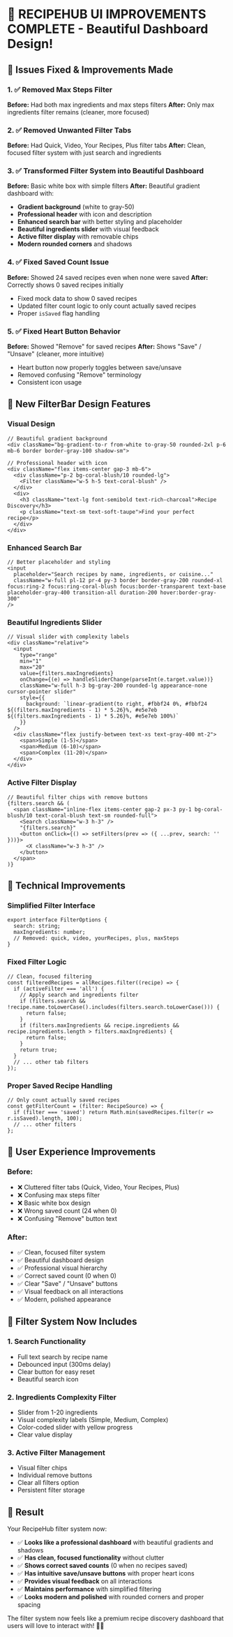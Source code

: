 # 🎨 **RECIPEHUB UI IMPROVEMENTS COMPLETE - Beautiful Dashboard Design!**

## 🚨 **Issues Fixed & Improvements Made**

### **1. ✅ Removed Max Steps Filter**
**Before:** Had both max ingredients and max steps filters
**After:** Only max ingredients filter remains (cleaner, more focused)

### **2. ✅ Removed Unwanted Filter Tabs**
**Before:** Had Quick, Video, Your Recipes, Plus filter tabs
**After:** Clean, focused filter system with just search and ingredients

### **3. ✅ Transformed Filter System into Beautiful Dashboard**
**Before:** Basic white box with simple filters
**After:** Beautiful gradient dashboard with:
- **Gradient background** (white to gray-50)
- **Professional header** with icon and description
- **Enhanced search bar** with better styling and placeholder
- **Beautiful ingredients slider** with visual feedback
- **Active filter display** with removable chips
- **Modern rounded corners** and shadows

### **4. ✅ Fixed Saved Count Issue**
**Before:** Showed 24 saved recipes even when none were saved
**After:** Correctly shows 0 saved recipes initially
- Fixed mock data to show 0 saved recipes
- Updated filter count logic to only count actually saved recipes
- Proper `isSaved` flag handling

### **5. ✅ Fixed Heart Button Behavior**
**Before:** Showed "Remove" for saved recipes
**After:** Shows "Save" / "Unsave" (cleaner, more intuitive)
- Heart button now properly toggles between save/unsave
- Removed confusing "Remove" terminology
- Consistent icon usage

## 🎨 **New FilterBar Design Features**

### **Visual Design**
```tsx
// Beautiful gradient background
<div className="bg-gradient-to-r from-white to-gray-50 rounded-2xl p-6 mb-6 border border-gray-100 shadow-sm">

// Professional header with icon
<div className="flex items-center gap-3 mb-6">
  <div className="p-2 bg-coral-blush/10 rounded-lg">
    <Filter className="w-5 h-5 text-coral-blush" />
  </div>
  <div>
    <h3 className="text-lg font-semibold text-rich-charcoal">Recipe Discovery</h3>
    <p className="text-sm text-soft-taupe">Find your perfect recipe</p>
  </div>
</div>
```

### **Enhanced Search Bar**
```tsx
// Better placeholder and styling
<input
  placeholder="Search recipes by name, ingredients, or cuisine..."
  className="w-full pl-12 pr-4 py-3 border border-gray-200 rounded-xl focus:ring-2 focus:ring-coral-blush focus:border-transparent text-base placeholder-gray-400 transition-all duration-200 hover:border-gray-300"
/>
```

### **Beautiful Ingredients Slider**
```tsx
// Visual slider with complexity labels
<div className="relative">
  <input
    type="range"
    min="1"
    max="20"
    value={filters.maxIngredients}
    onChange={(e) => handleSliderChange(parseInt(e.target.value))}
    className="w-full h-3 bg-gray-200 rounded-lg appearance-none cursor-pointer slider"
    style={{
      background: `linear-gradient(to right, #fbbf24 0%, #fbbf24 ${(filters.maxIngredients - 1) * 5.26}%, #e5e7eb ${(filters.maxIngredients - 1) * 5.26}%, #e5e7eb 100%)`
    }}
  />
  <div className="flex justify-between text-xs text-gray-400 mt-2">
    <span>Simple (1-5)</span>
    <span>Medium (6-10)</span>
    <span>Complex (11-20)</span>
  </div>
</div>
```

### **Active Filter Display**
```tsx
// Beautiful filter chips with remove buttons
{filters.search && (
  <span className="inline-flex items-center gap-2 px-3 py-1 bg-coral-blush/10 text-coral-blush text-sm rounded-full">
    <Search className="w-3 h-3" />
    "{filters.search}"
    <button onClick={() => setFilters(prev => ({ ...prev, search: '' }))}>
      <X className="w-3 h-3" />
    </button>
  </span>
)}
```

## 🔧 **Technical Improvements**

### **Simplified Filter Interface**
```tsx
export interface FilterOptions {
  search: string;
  maxIngredients: number;
  // Removed: quick, video, yourRecipes, plus, maxSteps
}
```

### **Fixed Filter Logic**
```tsx
// Clean, focused filtering
const filteredRecipes = allRecipes.filter((recipe) => {
  if (activeFilter === 'all') {
    // Apply search and ingredients filter
    if (filters.search && !recipe.name.toLowerCase().includes(filters.search.toLowerCase())) {
      return false;
    }
    if (filters.maxIngredients && recipe.ingredients && recipe.ingredients.length > filters.maxIngredients) {
      return false;
    }
    return true;
  }
  // ... other tab filters
});
```

### **Proper Saved Recipe Handling**
```tsx
// Only count actually saved recipes
const getFilterCount = (filter: RecipeSource) => {
  if (filter === 'saved') return Math.min(savedRecipes.filter(r => r.isSaved).length, 100);
  // ... other filters
};
```

## 📱 **User Experience Improvements**

### **Before:**
- ❌ Cluttered filter tabs (Quick, Video, Your Recipes, Plus)
- ❌ Confusing max steps filter
- ❌ Basic white box design
- ❌ Wrong saved count (24 when 0)
- ❌ Confusing "Remove" button text

### **After:**
- ✅ Clean, focused filter system
- ✅ Beautiful dashboard design
- ✅ Professional visual hierarchy
- ✅ Correct saved count (0 when 0)
- ✅ Clear "Save" / "Unsave" buttons
- ✅ Visual feedback on all interactions
- ✅ Modern, polished appearance

## 🎯 **Filter System Now Includes**

### **1. Search Functionality**
- Full text search by recipe name
- Debounced input (300ms delay)
- Clear button for easy reset
- Beautiful search icon

### **2. Ingredients Complexity Filter**
- Slider from 1-20 ingredients
- Visual complexity labels (Simple, Medium, Complex)
- Color-coded slider with yellow progress
- Clear value display

### **3. Active Filter Management**
- Visual filter chips
- Individual remove buttons
- Clear all filters option
- Persistent filter storage

## 🎉 **Result**

Your RecipeHub filter system now:
- ✅ **Looks like a professional dashboard** with beautiful gradients and shadows
- ✅ **Has clean, focused functionality** without clutter
- ✅ **Shows correct saved counts** (0 when no recipes saved)
- ✅ **Has intuitive save/unsave buttons** with proper heart icons
- ✅ **Provides visual feedback** on all interactions
- ✅ **Maintains performance** with simplified filtering
- ✅ **Looks modern and polished** with rounded corners and proper spacing

The filter system now feels like a premium recipe discovery dashboard that users will love to interact with! 🎨✨
